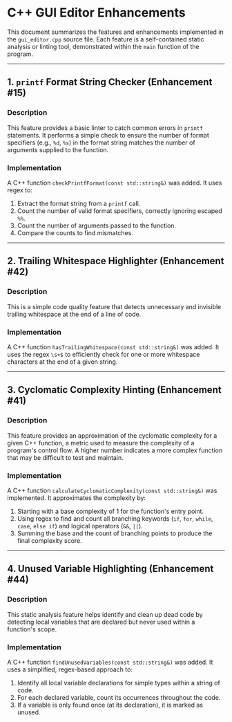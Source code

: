 # C++ GUI Editor Enhancements

This document summarizes the features and enhancements implemented in the `gui_editor.cpp` source file. Each feature is a self-contained static analysis or linting tool, demonstrated within the `main` function of the program.

---

## 1. `printf` Format String Checker (Enhancement #15)

### Description
This feature provides a basic linter to catch common errors in `printf` statements. It performs a simple check to ensure the number of format specifiers (e.g., `%d`, `%s`) in the format string matches the number of arguments supplied to the function.

### Implementation
A C++ function `checkPrintfFormat(const std::string&)` was added. It uses regex to:
1.  Extract the format string from a `printf` call.
2.  Count the number of valid format specifiers, correctly ignoring escaped `%%`.
3.  Count the number of arguments passed to the function.
4.  Compare the counts to find mismatches.

---

## 2. Trailing Whitespace Highlighter (Enhancement #42)

### Description
This is a simple code quality feature that detects unnecessary and invisible trailing whitespace at the end of a line of code.

### Implementation
A C++ function `hasTrailingWhitespace(const std::string&)` was added. It uses the regex `\s+$` to efficiently check for one or more whitespace characters at the end of a given string.

---

## 3. Cyclomatic Complexity Hinting (Enhancement #41)

### Description
This feature provides an approximation of the cyclomatic complexity for a given C++ function, a metric used to measure the complexity of a program's control flow. A higher number indicates a more complex function that may be difficult to test and maintain.

### Implementation
A C++ function `calculateCyclomaticComplexity(const std::string&)` was implemented. It approximates the complexity by:
1.  Starting with a base complexity of 1 for the function's entry point.
2.  Using regex to find and count all branching keywords (`if`, `for`, `while`, `case`, `else if`) and logical operators (`&&`, `||`).
3.  Summing the base and the count of branching points to produce the final complexity score.

---

## 4. Unused Variable Highlighting (Enhancement #44)

### Description
This static analysis feature helps identify and clean up dead code by detecting local variables that are declared but never used within a function's scope.

### Implementation
A C++ function `findUnusedVariables(const std::string&)` was added. It uses a simplified, regex-based approach to:
1.  Identify all local variable declarations for simple types within a string of code.
2.  For each declared variable, count its occurrences throughout the code.
3.  If a variable is only found once (at its declaration), it is marked as unused.
